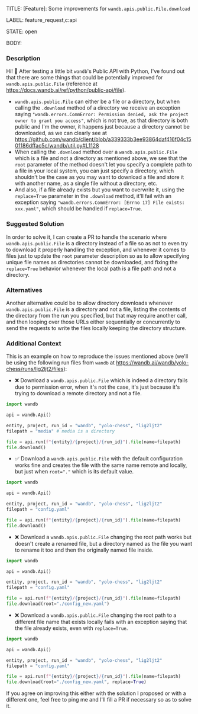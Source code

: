 TITLE:
[Feature]: Some improvements for `wandb.apis.public.File.download`

LABEL:
feature_request,c:api

STATE:
open

BODY:
### Description

Hi! 🤗 After testing a little bit `wandb`'s Public API with Python, I've found out that there are some things that could be potentially improved for `wandb.apis.public.File` (reference at https://docs.wandb.ai/ref/python/public-api/file).

- `wandb.apis.public.File` can either be a file or a directory, but when calling the `.download` method of a directory we receive an exception saying `"wandb.errors.CommError: Permission denied, ask the project owner to grant you access"`, which is not true, as that directory is both public and I'm the owner, it happens just because a directory cannot be downloaded, as we can clearly see at https://github.com/wandb/client/blob/a339333b3ee93864daf416f04c1501186dffac5c/wandb/util.py#L1128
- When calling the `.download` method over a `wandb.apis.public.File` which is a file and not a directory as mentioned above, we see that the `root` parameter of the method doesn't let you specify a complete path to a file in your local system, you can just specify a directory, which shouldn't be the case as you may want to download a file and store it with another name, as a single file without a directory, etc.
- And also, if a file already exists but you want to overwrite it, using the `replace=True` parameter in the `.download` method, it'll fail with an exception saying `"wandb.errors.CommError: [Errno 17] File exists: xxx.yaml"`, which should be handled if `replace=True`.

### Suggested Solution

In order to solve it, I can create a PR to handle the scenario where `wandb.apis.public.File` is a directory instead of a file so as not to even try to download it properly handling the exception, and whenever it comes to files just to update the `root` parameter description so as to allow specifying unique file names as directories cannot be downloaded, and fixing the `replace=True` behavior whenever the local path is a file path and not a directory.

### Alternatives

Another alternative could be to allow directory downloads whenever `wandb.apis.public.File` is a directory and not a file, listing the contents of the directory from the run you specified, but that may require another call, and then looping over those URLs either sequentially or concurrently to send the requests to write the files locally keeping the directory structure.

### Additional Context

This is an example on how to reproduce the issues mentioned above (we'll be using the following run files from `wandb` at https://wandb.ai/wandb/yolo-chess/runs/lig2ljt2/files):

- ❌ Download a `wandb.apis.public.File` which is indeed a directory fails due to permission error, when it's not the case, it's just because it's trying to download a remote directory and not a file.

```python
import wandb

api = wandb.Api()

entity, project, run_id = "wandb", "yolo-chess", "lig2ljt2"
filepath = "media" # media is a directory

file = api.run(f"{entity}/{project}/{run_id}").file(name=filepath)
file.download()
```

- ✅ Download a `wandb.apis.public.File` with the default configuration works fine and creates the file with the same name remote and locally, but just when `root="."` which is its default value.

```python
import wandb

api = wandb.Api()

entity, project, run_id = "wandb", "yolo-chess", "lig2ljt2"
filepath = "config.yaml"

file = api.run(f"{entity}/{project}/{run_id}").file(name=filepath)
file.download()
```

- ❌ Download a `wandb.apis.public.File` changing the root path works but doesn't create a renamed file, but a directory named as the file you want to rename it too and then the originally named file inside.

```python
import wandb

api = wandb.Api()

entity, project, run_id = "wandb", "yolo-chess", "lig2ljt2"
filepath = "config.yaml"

file = api.run(f"{entity}/{project}/{run_id}").file(name=filepath)
file.download(root="./config_new.yaml")
```

- ❌ Download a `wandb.apis.public.File` changing the root path to a different file name that exists locally fails with an exception saying that the file already exists, even with `replace=True`.

```python
import wandb

api = wandb.Api()

entity, project, run_id = "wandb", "yolo-chess", "lig2ljt2"
filepath = "config.yaml"

file = api.run(f"{entity}/{project}/{run_id}").file(name=filepath)
file.download(root="./config_new.yaml", replace=True)
```

If you agree on improving this either with the solution I proposed or with a different one, feel free to ping me and I'll fill a PR if necessary so as to solve it.

